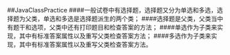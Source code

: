 ##JavaClassPractice
####一般试卷中有选择题，选择题又分为单选和多选，选择题为父类，单选和多选是选择题派生的两个类；
####选择题是父类，父类当中有题干和选项，父类中还有打印题目和检查答案的方法；
####单选作为子类来实现，其中有标准答案属性以及重写父类检查答案方法；
####多选作为子类来实现，其中有标准答案属性以及重写父类检查答案方法。
